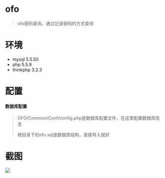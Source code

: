 # ofo
> ofo密码查询，通过记录密码的方式查询
> 

# 环境
* mysql 5.5.50
* php 5.5.9
* thinkphp 3.2.3

# 配置
#### 数据库配置
> OFO/Common/Conf/config.php是数据库配置文件，在这里配置数据库信息
> 
> 根目录下的ofo.sql是数据库结构，直接导入就好

# 截图
![](http://p1.bqimg.com/567571/1d8dba5521a9de21.gif)